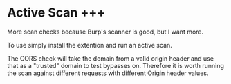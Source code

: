 # Active Scan +++
More scan checks because Burp's scanner is good, but I want more. 

To use simply install the extention and run an active scan. 

The CORS check will take the domain from a valid origin header and use that as a "trusted" domain to test bypasses on. Therefore it is worth running the scan against different requests with different Origin header values. 